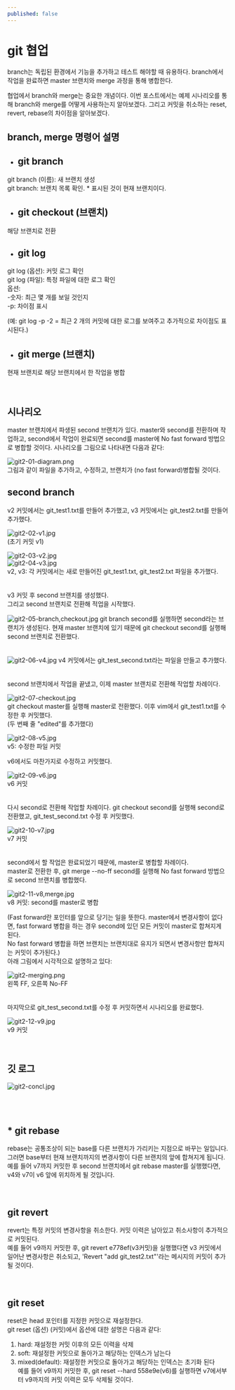 ```yaml
---
published: false
---
```

# git 협업

branch는 독립된 환경에서 기능을 추가하고 테스트 해야할 때 유용하다. branch에서 작업을 완료하면 master 브랜치와 merge 과정을 통해 병합한다.

협업에서 branch와 merge는 중요한 개념이다. 이번 포스트에서는 예제 시나리오를 통해 branch와 merge를 어떻게 사용하는지 알아보겠다. 그리고 커밋을 취소하는 reset, revert, rebase의 차이점을 알아보겠다. 

## branch, merge 명령어 설명

- ## git branch
git branch (이름): 새 브랜치 생성<br />
git branch: 브랜치 목록 확인. * 표시된 것이 현재 브랜치이다.


- ## git checkout (브랜치)
해당 브랜치로 전환<br />


- ## git log
git log (옵션): 커밋 로그 확인<br />
git log (파일): 특정 파일에 대한 로그 확인<br />
옵션:<br />
-숫자: 최근 몇 개를 보일 것인지<br />
-p: 차이점 표시<br />

(예: git log -p -2 = 최근 2 개의 커밋에 대한 로그를 보여주고 추가적으로 차이점도 표시된다.)<br />


- ## git merge (브랜치)
현재 브랜치로 해당 브랜치에서 한 작업을 병합<br />
<br />
<br />
## 시나리오

master 브랜치에서 파생된 second 브랜치가 있다. master와 second를 전환하며 작업하고, second에서 작업이 완료되면 second를 master에 No fast forward 방법으로 병합할 것이다. 시나리오를 그림으로 나타내면 다음과 같다:

![git2-01-diagram.png]({{site.baseurl}}/images/git2-01-diagram.png)<br />
그림과 같이 파일을 추가하고, 수정하고, 브랜치가 (no fast forward)병합될 것이다. 

## second branch 
v2 커밋에서는 git_test1.txt를 만들어 추가했고, v3 커밋에서는 git_test2.txt를 만들어 추가했다.

![git2-02-v1.jpg]({{site.baseurl}}/images/git2-02-v1.jpg)<br />
(초기 커밋 v1)

![git2-03-v2.jpg]({{site.baseurl}}/images/git2-03-v2.jpg)<br />
![git2-04-v3.jpg]({{site.baseurl}}/images/git2-04-v3.jpg)<br />
v2, v3: 각 커밋에서는 새로 만들어진 git_test1.txt, git_test2.txt 파일을 추가했다.<br />
<br />
<br />
v3 커밋 후 second 브랜치를 생성했다.<br />
그리고 second 브랜치로 전환해 적업을 시작했다.

![git2-05-branch,checkout.jpg]({{site.baseurl}}/images/git2-05-branch,checkout.jpg)
git branch second를 실행하면 second라는 브랜치가 생성된다. 현재 master 브랜치에 있기 때문에 git checkout second를 실행해 second 브랜치로 전환했다.<br />
<br />
<br />
![git2-06-v4.jpg]({{site.baseurl}}/images/git2-06-v4.jpg)
v4 커밋에서는 git_test_second.txt라는 파일을 만들고 추가했다.<br />
<br />
<br />
second 브랜치에서 작업을 끝냈고, 이제 master 브랜치로 전환해 작업할 차례이다.

![git2-07-checkout.jpg]({{site.baseurl}}/images/git2-07-checkout.jpg)<br />
git checkout master를 실행해 master로 전환했다. 이후 vim에서 git_test1.txt를 수정한 후 커밋했다.<br />
(두 번째 줄 "edited"를 추가했다)<br />

![git2-08-v5.jpg]({{site.baseurl}}/images/git2-08-v5.jpg)<br />
v5: 수정한 파일 커밋

v6에서도 마찬가지로 수정하고 커밋했다.

![git2-09-v6.jpg]({{site.baseurl}}/images/git2-09-v6.jpg)<br />
v6 커밋<br />
<br />
<br />
다시 second로 전환해 작업할 차례이다. git checkout second를 실행해 second로 전환했고, git_test_second.txt 수정 후 커밋했다. 

![git2-10-v7.jpg]({{site.baseurl}}/images/git2-10-v7.jpg)<br />
v7 커밋<br />
<br />
<br />
second에서 할 작업은 완료되었기 때문에, master로 병합할 차례이다. <br />
master로 전환한 후, git merge --no-ff second를 실행해 No fast forward 방법으로 second 브랜치를 병합했다.

![git2-11-v8,merge.jpg]({{site.baseurl}}/images/git2-11-v8,merge.jpg)<br />
v8 커밋: second를 master로 병합<br />

(Fast forward란 포인터를 앞으로 당기는 일을 뜻한다. master에서 변경사항이 없다면, fast forward 병합을 하는 경우 second에 있던 모든 커밋이 master로 합쳐지게 된다.<br />
No fast forward 병합을 하면 브랜치는 브랜치대로 유지가 되면서 변경사항만 합쳐지는 커밋이 추가된다.)<br />
아래 그림에서 시각적으로 설명하고 있다: 

![git2-merging.png]({{site.baseurl}}/images/git2-merging.png)<br />
왼쪽 FF, 오른쪽 No-FF<br />
<br />
<br />
마지막으로 git_test_second.txt를 수정 후 커밋하면서 시나리오를 완료했다.

![git2-12-v9.jpg]({{site.baseurl}}/images/git2-12-v9.jpg)<br />
v9 커밋<br />
<br />
<br />
## 깃 로그

![git2-concl.jpg]({{site.baseurl}}/images/git2-concl.jpg)<br />
<br />
<br />
<br />

## * git rebase 
rebase는 공통조상이 되는 base를 다른 브랜치가 가리키는 지점으로 바꾸는 일입니다. 그러면 base부터 현재 브랜치까지의 변경사항이 다른 브랜치의 앞에 합쳐지게 됩니다.<br />
예를 들어 v7까지 커밋한 후 second 브랜치에서 git rebase master를 실행했다면, v4와 v7이 v6 앞에 위치하게 될 것입니다. <br />
<br />
<br />
## git revert 
revert는 특정 커밋의 변경사항을 취소한다. 커밋 이력은 남아있고 취소사항이 추가적으로 커밋된다.<br />
예를 들어 v9까지 커밋한 후, git revert e778ef(v3커밋)을 실행했다면 v3 커밋에서 일어난 변경사항은 취소되고, 'Revert "add git_test2.txt"'라는 메시지의 커밋이 추가될 것이다.<br />
<br />
<br />
## git reset
reset은 head 포인터를 지정한 커밋으로 재설정한다.<br />
git reset (옵션) (커밋)에서 옵션에 대한 설명은 다음과 같다: <br />
1. hard: 재설정한 커밋 이후의 모든 이력을 삭제<br />
2. soft: 재설정한 커밋으로 돌아가고 해당하는 인덱스가 남는다<br />
3. mixed(default): 재설정한 커밋으로 돌아가고 해당하는 인덱스는 초기화 된다<br />
예를 들어 v9까지 커밋한 후, git reset --hard 558e9e(v6)를 실행하면 v7에서부터 v9까지의 커밋 이력은 모두 삭제될 것이다.